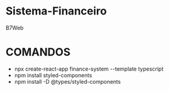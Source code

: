 # Sistema-Financeiro
B7Web

# COMANDOS
   - npx create-react-app finance-system --template typescript
   - npm install styled-components
   - npm install -D @types/styled-components